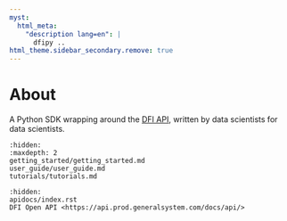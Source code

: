 ```yaml
---
myst:
  html_meta:
    "description lang=en": |
      dfipy ..
html_theme.sidebar_secondary.remove: true
---
```


# About

A Python SDK wrapping around the [DFI API](https://api.prod.generalsystem.com/docs/api/), written by data scientists for data scientists.

```{toctree}
:hidden:
:maxdepth: 2
getting_started/getting_started.md
user_guide/user_guide.md
tutorials/tutorials.md
```

```{toctree}
:hidden:
apidocs/index.rst
DFI Open API <https://api.prod.generalsystem.com/docs/api/>
```
